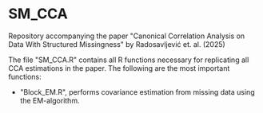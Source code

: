 # SM_CCA
Repository accompanying the paper "Canonical Correlation Analysis on Data With Structured Missingness" by Radosavljević et. al. (2025)

The file "SM_CCA.R" contains all R functions necessary for replicating all CCA estimations in the paper. The following are the most important functions:

* "Block_EM.R", performs covariance estimation from missing data using the EM-algorithm.


